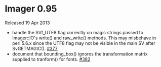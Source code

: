 # Imager 0.95

Released 19 Apr 2013

- handle the SVf_UTF8 flag correctly on magic strings passed to Imager::IO's write() and raw_write() methods. This may misbehave in perl 5.6.x since the UTF8 flag may not be visible in the main SV after SvGETMAGIC(). [#377](https://github.com/tonycoz/imager/issues/377) 
- document that bounding_box() ignores the transformation matrix supplied to tranform() for fonts. [#382](https://github.com/tonycoz/imager/issues/382)